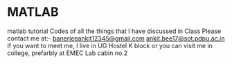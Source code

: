 # MATLAB
matlab tutorial 
Codes of all the things that I have discussed in Class 
Please contact me at:- banerjeeankit12345@gmail.com
                       ankit.bee17@sot.pdpu.ac.in
If you want to meet me, I live in UG Hostel K block or you can visit me in college, prefarbly at EMEC Lab cabin no.2
